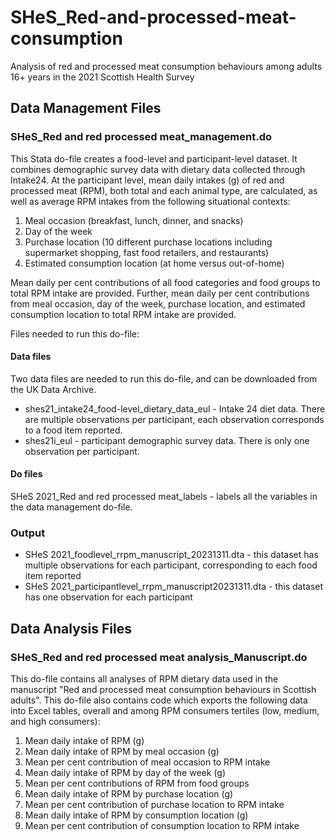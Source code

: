 # SHeS_Red-and-processed-meat-consumption
Analysis of red and processed meat consumption behaviours among adults 16+ years in the 2021 Scottish Health Survey

## Data Management Files

### SHeS_Red and red processed meat_management.do
This Stata do-file creates a food-level and participant-level dataset. It combines demographic survey data with dietary data collected through Intake24. At the participant level, mean daily intakes (g) of red and processed meat (RPM), both total and each animal type, are calculated, as well as average RPM intakes from the following situational contexts:

1) Meal occasion (breakfast, lunch, dinner, and snacks)
2) Day of the week
3) Purchase location (10 different purchase locations including supermarket shopping, fast food retailers, and restaurants)
4) Estimated consumption location (at home versus out-of-home)

Mean daily per cent contributions of all food categories and food groups to total RPM intake are provided. Further, mean daily per cent 
contributions from meal occasion, day of the week, purchase location, and estimated consumption location to total RPM intake are provided.

Files needed to run this do-file:
#### Data files
Two data files are needed to run this do-file, and can be downloaded from the UK Data Archive.
- shes21_intake24_food-level_dietary_data_eul - Intake 24 diet data. There are multiple observations per participant, each observation corresponds to a food item reported.
- shes21i_eul - participant demographic survey data. There is only one observation per participant.

#### Do files
SHeS 2021_Red and red processed meat_labels - labels all the variables in the data management do-file.

### Output
- SHeS 2021_foodlevel_rrpm_manuscript_20231311.dta - this dataset has multiple observations for each participant, corresponding to each food item reported
- SHeS 2021_participantlevel_rrpm_manuscript20231311.dta - this dataset has one observation for each participant

## Data Analysis Files
### SHeS_Red and red processed meat analysis_Manuscript.do
This do-file contains all analyses of RPM dietary data used in the manuscript "Red and processed meat consumption behaviours in Scottish adults". This do-file also contains code which exports the following data into Excel tables, overall and among RPM consumers tertiles (low, medium, and high consumers): 

1) Mean daily intake of RPM (g)
2) Mean daily intake of RPM by meal occasion (g)
3) Mean per cent contribution of meal occasion to RPM intake
4) Mean daily intake of RPM by day of the week (g)
6) Mean per cent contributions of RPM from food groups
7) Mean daily intake of RPM by purchase location (g)
8) Mean per cent contribution of purchase location to RPM intake
9) Mean daily intake of RPM by consumption location (g)
10) Mean per cent contribution of consumption location to RPM intake
